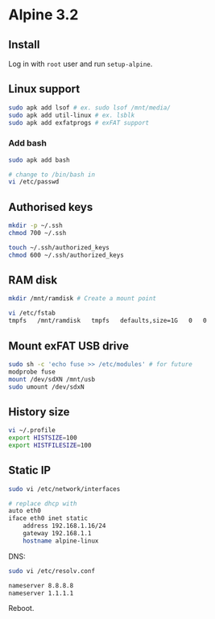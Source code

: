 # Alpine 3.2

## Install

Log in with `root` user and run `setup-alpine`.

## Linux support

```sh
sudo apk add lsof # ex. sudo lsof /mnt/media/
sudo apk add util-linux # ex. lsblk
sudo apk add exfatprogs # exFAT support
```

### Add bash

```sh
sudo apk add bash

# change to /bin/bash in
vi /etc/passwd
```

## Authorised keys

```sh
mkdir -p ~/.ssh
chmod 700 ~/.ssh

touch ~/.ssh/authorized_keys
chmod 600 ~/.ssh/authorized_keys
```

## RAM disk

```sh
mkdir /mnt/ramdisk # Create a mount point

vi /etc/fstab
tmpfs   /mnt/ramdisk   tmpfs   defaults,size=1G   0   0
```

## Mount exFAT USB drive

```sh
sudo sh -c 'echo fuse >> /etc/modules' # for future
modprobe fuse
mount /dev/sdXN /mnt/usb
sudo umount /dev/sdxN
```

## History size

```sh
vi ~/.profile
export HISTSIZE=100
export HISTFILESIZE=100
```

## Static IP

```sh
sudo vi /etc/network/interfaces

# replace dhcp with
auto eth0
iface eth0 inet static
    address 192.168.1.16/24
    gateway 192.168.1.1
    hostname alpine-linux
```

DNS:

```sh
sudo vi /etc/resolv.conf

nameserver 8.8.8.8
nameserver 1.1.1.1
```

Reboot.

